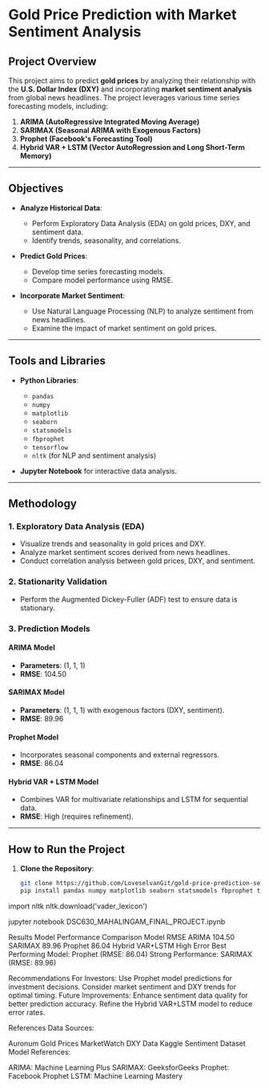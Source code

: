 
# Gold Price Prediction with Market Sentiment Analysis

## Project Overview

This project aims to predict **gold prices** by analyzing their relationship with the **U.S. Dollar Index (DXY)** and incorporating **market sentiment analysis** from global news headlines. The project leverages various time series forecasting models, including:

1. **ARIMA (AutoRegressive Integrated Moving Average)**
2. **SARIMAX (Seasonal ARIMA with Exogenous Factors)**
3. **Prophet (Facebook's Forecasting Tool)**
4. **Hybrid VAR + LSTM (Vector AutoRegression and Long Short-Term Memory)**

---

## Objectives

- **Analyze Historical Data**:
  - Perform Exploratory Data Analysis (EDA) on gold prices, DXY, and sentiment data.
  - Identify trends, seasonality, and correlations.

- **Predict Gold Prices**:
  - Develop time series forecasting models.
  - Compare model performance using RMSE.

- **Incorporate Market Sentiment**:
  - Use Natural Language Processing (NLP) to analyze sentiment from news headlines.
  - Examine the impact of market sentiment on gold prices.

---
## Tools and Libraries

- **Python Libraries**:
  - `pandas`
  - `numpy`
  - `matplotlib`
  - `seaborn`
  - `statsmodels`
  - `fbprophet`
  - `tensorflow`
  - `nltk` (for NLP and sentiment analysis)

- **Jupyter Notebook** for interactive data analysis.

---

## Methodology

### 1. **Exploratory Data Analysis (EDA)**

- Visualize trends and seasonality in gold prices and DXY.
- Analyze market sentiment scores derived from news headlines.
- Conduct correlation analysis between gold prices, DXY, and sentiment.

### 2. **Stationarity Validation**

- Perform the Augmented Dickey-Fuller (ADF) test to ensure data is stationary.

### 3. **Prediction Models**

#### ARIMA Model
- **Parameters**: (1, 1, 1)
- **RMSE**: 104.50

#### SARIMAX Model
- **Parameters**: (1, 1, 1) with exogenous factors (DXY, sentiment).
- **RMSE**: 89.96

#### Prophet Model
- Incorporates seasonal components and external regressors.
- **RMSE**: 86.04

#### Hybrid VAR + LSTM Model
- Combines VAR for multivariate relationships and LSTM for sequential data.
- **RMSE**: High (requires refinement).

---

## How to Run the Project

1. **Clone the Repository**:
   ```bash
   git clone https://github.com/LoveselvanGit/gold-price-prediction-sentiment.git
   pip install pandas numpy matplotlib seaborn statsmodels fbprophet tensorflow nltk

import nltk
nltk.download('vader_lexicon')

jupyter notebook DSC630_MAHALINGAM_FINAL_PROJECT.ipynb

Results
Model Performance Comparison
Model	RMSE
ARIMA	104.50
SARIMAX	89.96
Prophet	86.04
Hybrid VAR+LSTM	High Error
Best Performing Model: Prophet (RMSE: 86.04)
Strong Performance: SARIMAX (RMSE: 89.96)

Recommendations
For Investors:
Use Prophet model predictions for investment decisions.
Consider market sentiment and DXY trends for optimal timing.
Future Improvements:
Enhance sentiment data quality for better prediction accuracy.
Refine the Hybrid VAR+LSTM model to reduce error rates.

References
Data Sources:

Auronum Gold Prices
MarketWatch DXY Data
Kaggle Sentiment Dataset
Model References:

ARIMA: Machine Learning Plus
SARIMAX: GeeksforGeeks
Prophet: Facebook Prophet
LSTM: Machine Learning Mastery



